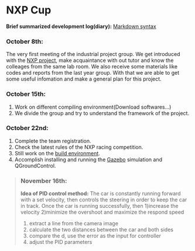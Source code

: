 
# NXP Cup 

**Brief summarized development log(diary):**  [Markdown syntax](markdownguide.org/basic-syntax/)

### October 8th:
The very first meeting of the industrial project group. We get introduced with the [NXP project](https://nxp.gitbook.io/nxp-cup/), make acquaintance with out tutor and know the colleages from the same lab room.
We also receive some materials like codes and reports from the last year group. With that we are able to get some useful infomation and make a general plan for this project.

### October 15th:
1. Work on different compiling environment(Download softwares...) 
1. We divide the group and try to understand the framework of the project.  

### October 22nd:
1. Complete the team registration. 
2. Check the latest rules of the NXP racing competition. 
3. Still work on the [build environment](https://nxp.gitbook.io/hovergames/developerguide/tools/mcuxpresso). 
4. Accomplish installing and running the [Gazebo](http://gazebosim.org/tutorials?tut=quick_start) simulation and QGroundControl. 

> ### November 16th:
> **Idea of PID control method:** 
> The car is constantly running forward with a set velocity, then controls the steering in order to keep the car in track. 
> Once the car is running successfully, then 1)increase the velocity 2)minimize the overshoot and maximize the respond speed
> 1. extract a line from the camera image
> 2. calculate the two distances between the car and both sides
> 2. compare the d, use the error as the input for controller
> 2. adjust the PID parameters 
